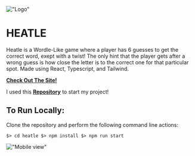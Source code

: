 !["Logo"](https://github.com/Amohamed96/heatle/blob/master/client/public/logo512.png?raw=true)

# HEATLE

Heatle is a Wordle-Like game where a player has 6 guesses to get the correct word, exept with a twist! The only hint that the player gets after a wrong guess is how close the letter is to the correct one for that particular spot. Made using React, Typescript, and Tailwind.

[**Check Out The Site!**](https://heatlegame.com/)

I used this [**Repository**](https://github.com/cwackerfuss/react-wordle) to start my project!

## To Run Locally:

Clone the repository and perform the following command line actions:

`$> cd heatle $> npm install $> npm run start`

!["Mobile view"](<https://github.com/Amohamed96/heatle/blob/master/client/public/images/Untitled%20design%20(10).png?raw=true>)
